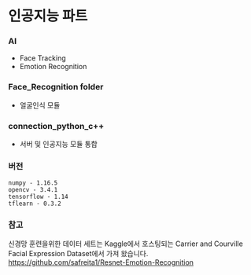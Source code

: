 # 인공지능 파트

### AI
  - Face Tracking
  - Emotion Recognition
    
### Face_Recognition folder
  - 얼굴인식 모듈
  
### connection_python_c++
  - 서버 및 인공지능 모듈 통합

### 버전
	numpy - 1.16.5
	opencv - 3.4.1
	tensorflow - 1.14
	tflearn - 0.3.2

### 참고  
신경망 훈련을위한 데이터 세트는 Kaggle에서 호스팅되는 Carrier and Courville Facial Expression Dataset에서 가져 왔습니다.  
https://github.com/safreita1/Resnet-Emotion-Recognition  
